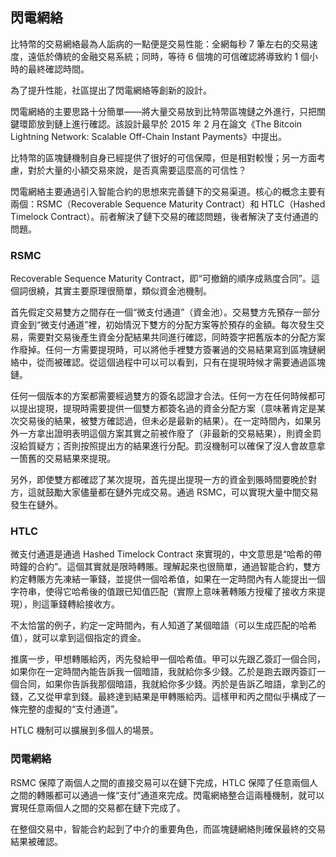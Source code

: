 ## 閃電網絡

比特幣的交易網絡最為人詬病的一點便是交易性能：全網每秒 7 筆左右的交易速度，遠低於傳統的金融交易系統；同時，等待 6 個塊的可信確認將導致約 1 個小時的最終確認時間。

為了提升性能，社區提出了閃電網絡等創新的設計。

閃電網絡的主要思路十分簡單——將大量交易放到比特幣區塊鏈之外進行，只把關鍵環節放到鏈上進行確認。該設計最早於 2015 年 2 月在論文《The Bitcoin Lightning Network: Scalable Off-Chain Instant Payments》中提出。

比特幣的區塊鏈機制自身已經提供了很好的可信保障，但是相對較慢；另一方面考慮，對於大量的小額交易來說，是否真需要這麼高的可信性？

閃電網絡主要通過引入智能合約的思想來完善鏈下的交易渠道。核心的概念主要有兩個：RSMC（Recoverable Sequence Maturity Contract）和 HTLC（Hashed Timelock Contract）。前者解決了鏈下交易的確認問題，後者解決了支付通道的問題。

### RSMC

Recoverable Sequence Maturity Contract，即“可撤銷的順序成熟度合同”。這個詞很繞，其實主要原理很簡單，類似資金池機制。

首先假定交易雙方之間存在一個“微支付通道”（資金池）。交易雙方先預存一部分資金到“微支付通道”裡，初始情況下雙方的分配方案等於預存的金額。每次發生交易，需要對交易後產生資金分配結果共同進行確認，同時簽字把舊版本的分配方案作廢掉。任何一方需要提現時，可以將他手裡雙方簽署過的交易結果寫到區塊鏈網絡中，從而被確認。從這個過程中可以可以看到，只有在提現時候才需要通過區塊鏈。

任何一個版本的方案都需要經過雙方的簽名認證才合法。任何一方在任何時候都可以提出提現，提現時需要提供一個雙方都簽名過的資金分配方案（意味著肯定是某次交易後的結果，被雙方確認過，但未必是最新的結果）。在一定時間內，如果另外一方拿出證明表明這個方案其實之前被作廢了（非最新的交易結果），則資金罰沒給質疑方；否則按照提出方的結果進行分配。罰沒機制可以確保了沒人會故意拿一箇舊的交易結果來提現。

另外，即使雙方都確認了某次提現，首先提出提現一方的資金到賬時間要晚於對方，這就鼓勵大家儘量都在鏈外完成交易。通過 RSMC，可以實現大量中間交易發生在鏈外。

### HTLC

微支付通道是通過 Hashed Timelock Contract 來實現的，中文意思是“哈希的帶時鐘的合約”。這個其實就是限時轉賬。理解起來也很簡單，通過智能合約，雙方約定轉賬方先凍結一筆錢，並提供一個哈希值，如果在一定時間內有人能提出一個字符串，使得它哈希後的值跟已知值匹配（實際上意味著轉賬方授權了接收方來提現），則這筆錢轉給接收方。

不太恰當的例子，約定一定時間內，有人知道了某個暗語（可以生成匹配的哈希值），就可以拿到這個指定的資金。

推廣一步，甲想轉賬給丙，丙先發給甲一個哈希值。甲可以先跟乙簽訂一個合同，如果你在一定時間內能告訴我一個暗語，我就給你多少錢。乙於是跑去跟丙簽訂一個合同，如果你告訴我那個暗語，我就給你多少錢。丙於是告訴乙暗語，拿到乙的錢，乙又從甲拿到錢。最終達到結果是甲轉賬給丙。這樣甲和丙之間似乎構成了一條完整的虛擬的“支付通道”。

HTLC 機制可以擴展到多個人的場景。

### 閃電網絡

RSMC 保障了兩個人之間的直接交易可以在鏈下完成，HTLC 保障了任意兩個人之間的轉賬都可以通過一條“支付”通道來完成。閃電網絡整合這兩種機制，就可以實現任意兩個人之間的交易都在鏈下完成了。

在整個交易中，智能合約起到了中介的重要角色，而區塊鏈網絡則確保最終的交易結果被確認。

